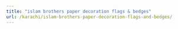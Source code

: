 ```yaml
---
title: "islam brothers paper decoration flags & bedges"
url: /karachi/islam-brothers-paper-decoration-flags-and-bedges/
---
```

